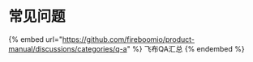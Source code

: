# 常见问题

{% embed url="https://github.com/fireboomio/product-manual/discussions/categories/q-a" %}
飞布QA汇总
{% endembed %}

